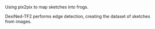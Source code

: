 Using pix2pix to map sketches into frogs.

DexiNed-TF2 performs edge detection, creating the dataset of sketches from images.